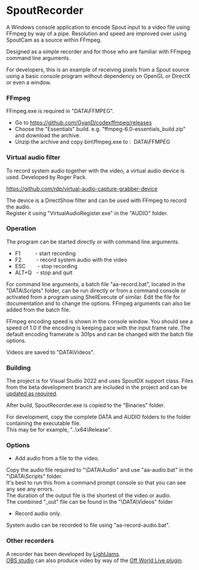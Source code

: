 # SpoutRecorder

A Windows console application to encode Spout input to a video file using FFmpeg by way of a pipe.
Resolution and speed are improved over using SpoutCam as a source within FFmpeg.

Designed as a simple recorder and for those who are familiar with FFmpeg command line arguments.

For developers, this is an example of receiving pixels from a Spout source using a basic console program without dependency on OpenGL or DirectX or even a window.

### FFmpeg

FFmpeg.exe is required in "DATA\FFMPEG".

* Go to https://github.com/GyanD/codexffmpeg/releases
* Choose the "Essentials" build. e.g. "ffmpeg-6.0-essentials_build.zip" and download the archive.
* Unzip the archive and copy bin\ffmpeg.exe to : &nbsp;DATA\FFMPEG

### Virtual audio filter

To record system audio together with the video, a virtual audio device is used.
Developed by Roger Pack.

https://github.com/rdp/virtual-audio-capture-grabber-device

The device is a DirectShow filter and can be used with FFmpeg to record the audio.\
Register it using "VirtualAudioRegister.exe" in the "AUDIO" folder.

### Operation

The program can be started directly or with command line arguments.

* F1 &nbsp;&nbsp;&nbsp;&nbsp;&nbsp;&nbsp;&nbsp;&nbsp; - start recording
* F2 &nbsp;&nbsp;&nbsp;&nbsp;&nbsp;&nbsp;&nbsp;&nbsp; - record system audio with the video
* ESC &nbsp;&nbsp;&nbsp;&nbsp;&nbsp;&nbsp; - stop recording
* ALT+Q &nbsp; - stop and quit

For command line arguments, a batch file "aa-record.bat", located in the "DATA\Scripts" folder, can be
run directly or from a command console or activated from a program using ShellExecute of similar.
Edit the file for documentation and to change the options. FFmpeg arguments can also be added from the batch file.

FFmpeg encoding speed is shown in the console window. You should see a speed of 1.0 if the encoding
is keeping pace with the input frame rate. The default encoding framerate
is 30fps and can be changed with the batch file options.

Videos are saved to "DATA\Videos". 

### Building

The project is for Visual Studio 2022 and uses SpoutDX support class. Files from the beta development branch
are included in the project and can be [updated as required](https://github.com/leadedge/Spout2).

After build, SpoutRecorder.exe is copied to the "Binaries" folder.

For development, copy the complete DATA and AUDIO folders to the folder containing the executable file.\
This may be for example, "..\x64\Release".

### Options

* Add audio from a file to the video.

Copy the audio file required to "\DATA\Audio" and use "aa-audio.bat" in the "\DATA\Scripts" folder.\
It's best to run this from a command prompt console so that you can see any see any errors.\
The duration of the output file is the shortest of the video or audio.\
The combined "_out" file can be found in the "\DATA\Videos" folder

* Record audio only.

System audio can be recorded to file using "aa-record-audio.bat".

### Other recorders

A recorder has been developed by [LightJams](https://www.lightjams.com/spout-recorder.html).\
[OBS studio](https://obsproject.com/) can also produce video by way of the [Off World Live plugin](https://github.com/Off-World-Live/obs-spout2-plugin).
